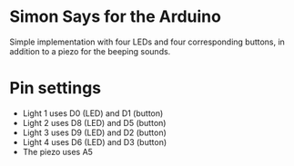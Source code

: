 Simon Says for the Arduino
==========================

Simple implementation with four LEDs and four corresponding buttons, 
in addition to a piezo for the beeping sounds.

Pin settings
============

* Light 1 uses D0 (LED) and D1 (button)
* Light 2 uses D8 (LED) and D5 (button)
* Light 3 uses D9 (LED) and D2 (button)
* Light 4 uses D6 (LED) and D3 (button)
* The piezo uses A5
